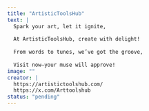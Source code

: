 ```yaml
---
title: "ArtisticToolsHub"
text: |
  Spark your art, let it ignite,
  
  At ArtisticToolsHub, create with delight!
  
  From words to tunes, we’ve got the groove,
  
  Visit now—your muse will approve!
image: ""
creator: |
  https://artistictoolshub.com/
  https://x.com/Arttoolshub
status: "pending"
---
```

